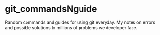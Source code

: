 # git_commandsNguide
Random commands and guides for using git everyday. My notes on errors and possible solutions to millions of problems we developer face. 
